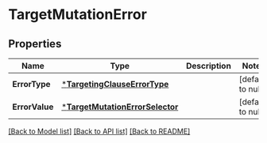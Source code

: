 # TargetMutationError

## Properties
Name | Type | Description | Notes
------------ | ------------- | ------------- | -------------
**ErrorType** | [***TargetingClauseErrorType**](TargetingClauseErrorType.md) |  | [default to null]
**ErrorValue** | [***TargetMutationErrorSelector**](TargetMutationErrorSelector.md) |  | [default to null]

[[Back to Model list]](../README.md#documentation-for-models) [[Back to API list]](../README.md#documentation-for-api-endpoints) [[Back to README]](../README.md)

